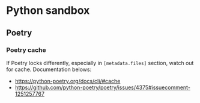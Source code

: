 # Python sandbox

## Poetry

### Poetry cache
If Poetry locks differently, especially in `[metadata.files]` section, watch out for cache. Documentation belows:
- https://python-poetry.org/docs/cli/#cache
- https://github.com/python-poetry/poetry/issues/4375#issuecomment-1251257767
